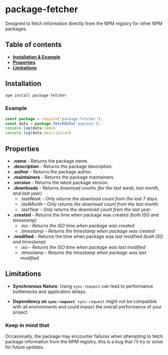 # package-fetcher
Designed to fetch information directly from the NPM registry for other NPM packages.
## Table of contents
+ **[Installation & Example](#installation)**
+ **[Properties](#properties)**
+ **[Limitations](#limitations)**
## Installation
```bash
npm install package-fetcher
```
### Example
```js
const package = require('package-fetcher');
const data = package.fetchInfo('express');
console.log(data.name)
console.log(data.description)
```
## Properties
+ **.name** - Returns the package name.
+ **.description** - Returns the package description.
+ **.author** - Returns the package author.
+ **.maintainers** - Returns the package maintainers.
+ **.version** - Returns the latest package version.
+ **.downloads** - Returns download counts _(for the last week, last month, and last year)_
  + _.lastWeek - Only returns the download count from the last 7 days._
  + _.lastMonth - Only returns the download count from the last month._
  + _.lastYear - Only returns the download count from the last year._
+ **.created** - Returns the time when package was created _(both ISO and timestamp)_
  + _.iso - Returns the ISO time when package was created_
  + _.timestamp - Returns the timestamp when package was created_
+ **.modified** - Returns the time when package was last modified _(both ISO and timestamp)_
  + _.iso - Returns the ISO time when package was last modified_
  + _.timestamp - Returns the timestamp when package was last modified_
  
## Limitations
+ **Synchronous Nature**: Using `sync-request` can lead to performance bottlenecks and application delays.

+ **Dependency on `sync-request`**: `sync-request` might not be compatible with all environments and could impact the overall performance of your project.

### Keep in mind that
Occasionally, the package may encounter failures when attempting to fetch package information from the NPM registry, this is a bug that i'll try to solve for future updates.
